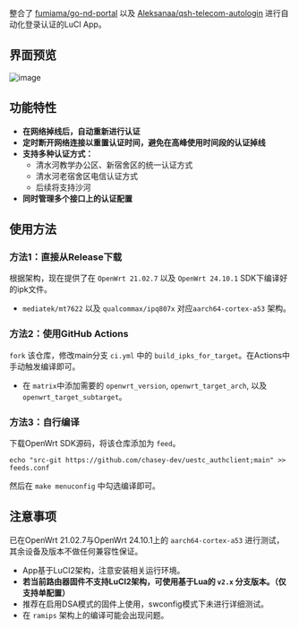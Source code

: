 整合了
[fumiama/go-nd-portal](https://github.com/fumiama/go-nd-portal)
以及
[Aleksanaa/qsh-telecom-autologin](https://github.com/Aleksanaa/qsh-telecom-autologin)
进行自动化登录认证的LuCI App。
## 界面预览
![image](https://github.com/user-attachments/assets/99c90228-4822-4d16-ac8f-0fa4334ac92a)
## 功能特性
* **在网络掉线后，自动重新进行认证**
* **定时断开网络连接以重置认证时间，避免在高峰使用时间段的认证掉线**
* **支持多种认证方式：**
    * 清水河教学办公区、新宿舍区的统一认证方式
    * 清水河老宿舍区电信认证方式
    * 后续将支持沙河
* **同时管理多个接口上的认证配置**
## 使用方法
### 方法1：直接从Release下载
根据架构，现在提供了在 `OpenWrt 21.02.7` 以及 `OpenWrt 24.10.1` SDK下编译好的ipk文件。
* `mediatek/mt7622` 以及 `qualcommax/ipq807x` 对应`aarch64-cortex-a53` 架构。
### 方法2：使用GitHub Actions
`fork` 该仓库，修改main分支 `ci.yml` 中的 `build_ipks_for_target`。在Actions中手动触发编译即可。
* 在 `matrix`中添加需要的 `openwrt_version`, `openwrt_target_arch`, 以及 `openwrt_target_subtarget`。
### 方法3：自行编译
下载OpenWrt SDK源码，将该仓库添加为 `feed`。
```
echo "src-git https://github.com/chasey-dev/uestc_authclient;main" >> feeds.conf
```
然后在 `make menuconfig` 中勾选编译即可。
## 注意事项
已在OpenWrt 21.02.7与OpenWrt 24.10.1上的 `aarch64-cortex-a53` 进行测试，其余设备及版本不做任何兼容性保证。
* App基于LuCI2架构，注意安装相关运行环境。
* **若当前路由器固件不支持LuCI2架构，可使用基于Lua的 `v2.x` 分支版本。（仅支持单配置）**
* 推荐在启用DSA模式的固件上使用，swconfig模式下未进行详细测试。
* 在 `ramips` 架构上的编译可能会出现问题。
